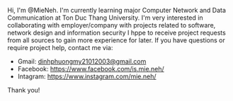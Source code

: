Hi, I'm @MieNeh. 
I'm currently learning major Computer Network and Data Communication at Ton Duc Thang University. 
I'm very interested in collaborating with employer/company with projects related to software, network design and information security
I hppe to receive project requests from all sources to gain more experience for later. 
If you have questions or require project help, contact me via:
- Gmail: dinhphuongmy21012003@gmail.com
- Facebook: https://www.facebook.com/is.mie.neh/
- Intagram: https://www.instagram.com/mie.neh/

Thank you!
